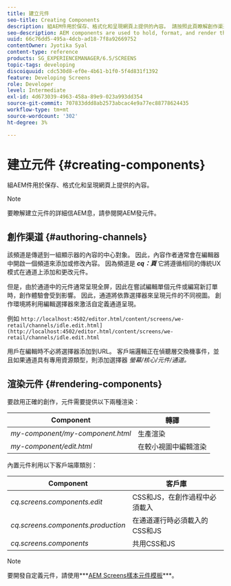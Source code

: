 ```yaml
---
title: 建立元件
seo-title: Creating Components
description: 組AEM件用於保存、格式化和呈現網頁上提供的內容。 請按照此頁瞭解創作渠道和渲染元件。
seo-description: AEM components are used to hold, format, and render the content made available on your webpages. Follow this page to learn about authoring channels and rendering components.
uuid: 66c76dd5-495a-4dcb-ad18-7f8a92669752
contentOwner: Jyotika Syal
content-type: reference
products: SG_EXPERIENCEMANAGER/6.5/SCREENS
topic-tags: developing
discoiquuid: cdc530d8-ef0e-4b61-b1f0-5f4d831f1392
feature: Developing Screens
role: Developer
level: Intermediate
exl-id: 4d673039-4963-458a-89e9-023a993dd354
source-git-commit: 707833ddd8ab2573abcac4e9a77ec88778624435
workflow-type: tm+mt
source-wordcount: '302'
ht-degree: 3%

---
```


# 建立元件 {#creating-components}

組AEM件用於保存、格式化和呈現網頁上提供的內容。

>[!NOTE]
>
>要瞭解建立元件的詳細信AEM息，請參閱開AEM發元件。

## 創作渠道 {#authoring-channels}

該頻道是傳遞到一組顯示器的內容的中心對象。 因此，內容作者通常會在編輯器中開啟一個頻道來添加或修改內容。 因為頻道是 ***cq：頁*** 它將遵循相同的傳統UX模式在通道上添加和更改元件。

但是，由於通道中的元件通常呈現全屏，因此在嘗試編輯單個元件或編寫新訂單時，創作體驗會受到影響。 因此，通道將依靠選擇器來呈現元件的不同視圖。 創作環境將利用編輯選擇器來激活自定義通道呈現。

例如 `http://localhost:4502/editor.html/content/screens/we-retail/channels/idle.edit.html](http://localhost:4502/editor.html/content/screens/we-retail/channels/idle.edit.html`

用戶在編輯時不必將選擇器添加到URL。 客戶端邏輯正在偵聽層交換機事件，並且如果通道具有專用資源類型，則添加選擇器 *螢幕/核心/元件/通道。*

## 渲染元件 {#rendering-components}

要啟用正確的創作，元件需要提供以下兩種渲染：

| **Component** | **轉譯** |
|---|---|
| *my-component/my-component.html* | 生產渲染 |
| *my-component/edit.html* | 在較小視圖中編輯渲染 |

內置元件利用以下客戶端庫類別：

| **Component** | **客戶庫** |
|---|---|
| *cq.screens.components.edit* | CSS和JS，在創作過程中必須載入 |
| *cq.screens.components.production* | 在通道運行時必須載入的CSS和JS |
| *cq.screens.components* | 共用CSS和JS |

>[!NOTE]
>
>要開發自定義元件，請使用***[AEM Screens樣本元件模板](https://github.com/Adobe-Marketing-Cloud/aem-screens-component-template)***。
